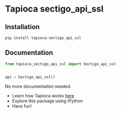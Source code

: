 # Tapioca sectigo_api_ssl

## Installation
```
pip install tapioca-sectigo_api_ssl
```

## Documentation
``` python
from tapioca_sectigo_api_ssl import Sectigo_api_ssl


api = Sectigo_api_ssl()

```

No more documentation needed.

- Learn how Tapioca works [here](http://tapioca-wrapper.readthedocs.org/en/stable/quickstart.html)
- Explore this package using iPython
- Have fun!
